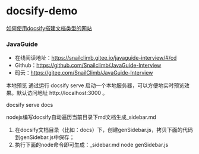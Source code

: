 # docsify-demo
[如何使用docsify搭建文档类型的网站](https://mp.weixin.qq.com/s/TPXHaTdfTYKrcpm77gPHyA)

### JavaGuide
- 在线阅读地址：https://snailclimb.gitee.io/javaguide-interview/#/cd
- Github：https://github.com/Snailclimb/JavaGuide-Interview
- 码云：https://gitee.com/SnailClimb/JavaGuide-Interview


本地预览
通过运行 docsify serve 启动一个本地服务器，可以方便地实时预览效果。默认访问地址 http://localhost:3000 。

docsify serve docs



nodejs编写docsify自动遍历当前目录下md文档生成_sidebar.md  
1. 在docsify文档目录（比如：docs）下，创建genSidebar.js，拷贝下面的代码到genSidebar.js中保存；  
2. 执行下面的node命令即可生成：_sidebar.md
node genSidebar.js